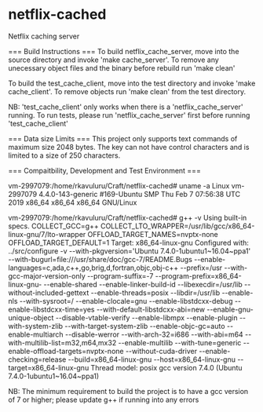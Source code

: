 # netflix-cached
Netflix caching server

=== Build Instructions ===
To build netflix_cache_server, move into the source directory and invoke 'make cache_server'. To remove any unecessary object files and the binary before rebuild run 'make clean'

To build the test_cache_client, move into the test directory and invoke 'make cache_client'. To remove objects run 'make clean' from the test directory.

NB: 'test_cache_client' only works when there is a 'netflix_cache_server' running. To run tests, please run 'netflix_cache_server' first before running 'test_cache_client'

=== Data size Limits ===
This project only supports text commands of maximum size 2048 bytes. The key can not have control characters and is limited to a size of 250 characters.

=== Compaitbility, Development and Test Environment ===

vm-2997079:/home/rkavuluru/Craft/netflix-cached# uname -a
Linux vm-2997079 4.4.0-143-generic #169-Ubuntu SMP Thu Feb 7 07:56:38 UTC 2019 x86_64 x86_64 x86_64 GNU/Linux

vm-2997079:/home/rkavuluru/Craft/netflix-cached# g++ -v
Using built-in specs.
COLLECT_GCC=g++
COLLECT_LTO_WRAPPER=/usr/lib/gcc/x86_64-linux-gnu/7/lto-wrapper
OFFLOAD_TARGET_NAMES=nvptx-none
OFFLOAD_TARGET_DEFAULT=1
Target: x86_64-linux-gnu
Configured with: ../src/configure -v --with-pkgversion='Ubuntu 7.4.0-1ubuntu1~16.04~ppa1' --with-bugurl=file:///usr/share/doc/gcc-7/README.Bugs --enable-languages=c,ada,c++,go,brig,d,fortran,objc,obj-c++ --prefix=/usr --with-gcc-major-version-only --program-suffix=-7 --program-prefix=x86_64-linux-gnu- --enable-shared --enable-linker-build-id --libexecdir=/usr/lib --without-included-gettext --enable-threads=posix --libdir=/usr/lib --enable-nls --with-sysroot=/ --enable-clocale=gnu --enable-libstdcxx-debug --enable-libstdcxx-time=yes --with-default-libstdcxx-abi=new --enable-gnu-unique-object --disable-vtable-verify --enable-libmpx --enable-plugin --with-system-zlib --with-target-system-zlib --enable-objc-gc=auto --enable-multiarch --disable-werror --with-arch-32=i686 --with-abi=m64 --with-multilib-list=m32,m64,mx32 --enable-multilib --with-tune=generic --enable-offload-targets=nvptx-none --without-cuda-driver --enable-checking=release --build=x86_64-linux-gnu --host=x86_64-linux-gnu --target=x86_64-linux-gnu
Thread model: posix
gcc version 7.4.0 (Ubuntu 7.4.0-1ubuntu1~16.04~ppa1) 

NB: The minimum requirement to build the project is to have a gcc version of 7 or higher; please update g++ if running into any errors

